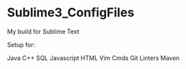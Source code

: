 # Sublime3_ConfigFiles
My build for Sublime Text

Setup for:

Java
C++
SQL
Javascript
HTML
Vim Cmds
Git
Linters
Maven
